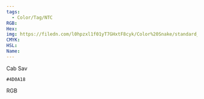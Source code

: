 ```yaml
---
tags:
  - Color/Tag/NTC
RGB:
Hex:
img: https://filedn.com/l0hpzxl1f01yT7GHxtF8cyk/Color%20Snake/standard_csv_to_svg/%23/4D0A18.svg
CMYK:
HSL:
Name:
---
```

Cab Sav
```palette
#4D0A18
```
RGB
